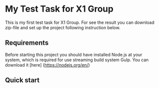 # My Test Task for X1 Group

This is my first test task for X1 Group.
For see the result you can download zip-file and set up the project following instruction below.

## Requirements

Before starting this project you should have installed Node.js at your system, which is required for use streaming build system Gulp. You can download it [here] (https://nodejs.org/en/)

## Quick start






